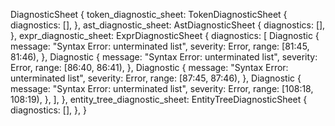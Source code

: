 DiagnosticSheet {
    token_diagnostic_sheet: TokenDiagnosticSheet {
        diagnostics: [],
    },
    ast_diagnostic_sheet: AstDiagnosticSheet {
        diagnostics: [],
    },
    expr_diagnostic_sheet: ExprDiagnosticSheet {
        diagnostics: [
            Diagnostic {
                message: "Syntax Error: unterminated list",
                severity: Error,
                range: [81:45, 81:46),
            },
            Diagnostic {
                message: "Syntax Error: unterminated list",
                severity: Error,
                range: [86:40, 86:41),
            },
            Diagnostic {
                message: "Syntax Error: unterminated list",
                severity: Error,
                range: [87:45, 87:46),
            },
            Diagnostic {
                message: "Syntax Error: unterminated list",
                severity: Error,
                range: [108:18, 108:19),
            },
        ],
    },
    entity_tree_diagnostic_sheet: EntityTreeDiagnosticSheet {
        diagnostics: [],
    },
}
